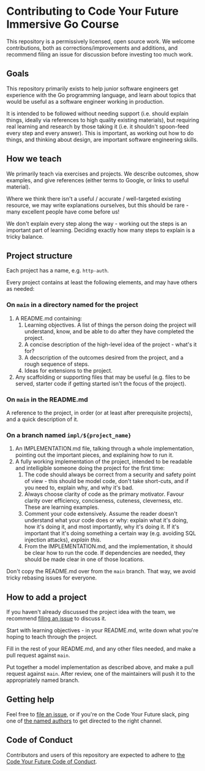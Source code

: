 # Contributing to Code Your Future Immersive Go Course

This repository is a permissively licensed, open source work. We welcome contributions, both as corrections/improvements and additions, and recommend filing an issue for discussion before investing too much work.

## Goals

This repository primarily exists to help junior software engineers get experience with the Go programming language, and learn about topics that would be useful as a software engineer working in production.

It is intended to be followed without needing support (i.e. should explain things, ideally via references to high quality existing materials), but requiring real learning and research by those taking it (i.e. it shouldn't spoon-feed every step and every answer). This is important, as working out how to do things, and thinking about design, are important software engineering skills.

## How we teach

We primarily teach via exercises and projects. We describe outcomes, show examples, and give references (either terms to Google, or links to useful material).

Where we think there isn't a useful / accurate / well-targeted existing resource, we may write explanations ourselves, but this should be rare - many excellent people have come before us!

We don't explain every step along the way - working out the steps is an important part of learning. Deciding exactly how many steps to explain is a tricky balance.

## Project structure

Each project has a name, e.g. `http-auth`.

Every project contains at least the following elements, and may have others as needed:

### On `main` in a directory named for the project

1. A README.md containing:
   1. Learning objectives. A list of things the person doing the project will understand, know, and be able to do after they have completed the project.
   1. A concise description of the high-level idea of the project - what's it for?
   1. A decscription of the outcomes desired from the project, and a rough sequence of steps.
   1. Ideas for extensions to the project.
1. Any scaffolding or supporting files that may be useful (e.g. files to be served, starter code if getting started isn't the focus of the project).

### On `main` in the README.md

A reference to the project, in order (or at least after prerequisite projects), and a quick description of it.

### On a branch named `impl/${project_name}`

1. An IMPLEMENTATION.md file, talking through a whole implementation, pointing out the important pieces, and explaining how to run it.
1. A fully working implementation of the project, intended to be readable and intelligible someone doing the project for the first time:
   1. The code should always be correct from a security and safety point of view - this should be model code, don't take short-cuts, and if you need to, explain why, and why it's bad.
   1. Always choose clarity of code as the primary motivator. Favour clarity over efficiency, conciseness, cuteness, cleverness, etc. These are learning examples.
   1. Comment your code extensively. Assume the reader doesn't understand what your code does or why: explain what it's doing, how it's doing it, and most importantly, why it's doing it. If it's important that it's doing something a certain way (e.g. avoiding SQL injection attacks), _explain this_.
   1. From the IMPLEMENTATION.md, and the implementation, it should be clear how to run the code. If dependencies are needed, they should be made clear in one of those locations.

Don't copy the README.md over from the `main` branch. That way, we avoid tricky rebasing issues for everyone.

## How to add a project

If you haven't already discussed the project idea with the team, we recommend [filing an issue](https://github.com/CodeYourFuture/immersive-go-course/issues/new) to discuss it.

Start with learning objectives - in your README.md, write down what you're hoping to teach through the project.

Fill in the rest of your README.md, and any other files needed, and make a pull request against `main`.

Put together a model implementation as described above, and make a pull request against `main`. After review, one of the maintainers will push it to the appropriately named branch.

## Getting help

Feel free to [file an issue](https://github.com/CodeYourFuture/immersive-go-course/issues/new), or if you're on the Code Your Future slack, ping one of [the named authors](https://github.com/CodeYourFuture/immersive-go-course#authors) to get directed to the right channel.

## Code of Conduct

Contributors and users of this repository are expected to adhere to [the Code Your Future Code of Conduct](https://codeyourfuture.io/about/code-of-conduct/).

